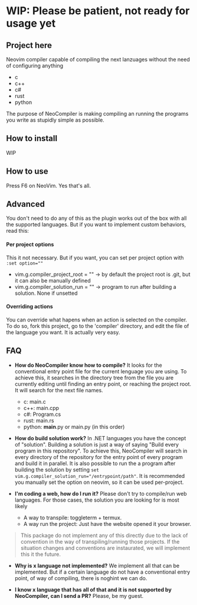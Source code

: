 # WIP: Please be patient, not ready for usage yet 

## Project here
Neovim compiler capable of compiling the next lanzuages without the need of configuring anything

* c
* c++
* c#
* rust
* python

The purpose of NeoCompiler is making compiling an running the programs you write as stupidly simple as possible.

## How to install
WIP 

## How to use
Press F6 on NeoVim. Yes that's all.

## Advanced
You don't need to do any of this as the plugin works out of the box with all the supported languages. But if you want to implement custom behaviors, read this:

#### Per project options
This it not necessary. But if you want, you can set per project option with `:set option=""`

* vim.g.compiler_project_root = "" → by default the project root is .git, but it can also be manually defined
* vim.g.compiler_solution_run = "" → program to run after building a solution. None if unsetted

#### Overriding actions
You can override what hapens when an action is selected on the compiler. To do so, fork this project, go to the 'compiler' directory, and edit the file of the language you want. It is actually very easy.

## FAQ

* **How do NeoCompiler know how to compile?** It looks for the conventional entry point file for the current lenguage you are using. To achieve this, it searches in the directory tree from the file you are currently editing until finding an entry point, or reaching the project root. It will search for the next file names.

  * c: main.c
  * c++: main.cpp
  * c#: Program.cs
  * rust: main.rs
  * python: __main__.py or main.py (in this order)

* **How do build solution work?** In .NET languages you have the concept of "solution". Building a solution is just a way of saying "Build every program in this repository". To achieve this, NeoCompiler will search in every directory of the repository for the entry point of every program and build it in parallel. It is also possible to run the a program after building the solution by setting `set vim.g.compiler_solution_run="/entrypoint/path"`. It is recommended you manually set the option on neovim, so it can be used per-project.

* **I'm coding a web, how do I run it?** Please don't try to compile/run web languages. For those cases, the solution you are looking for is most likely

  * A way to transpile: toggleterm + termux.
  * A way run the project: Just have the website opened it your browser.
  
 > This package do not implement any of this directly due to the lack of convention in the way of transpiling/running those projects. If the situation changes and conventions are instaurated, we will implement this it the future.

* **Why is x language not implemented?** We implement all that can be implemented. But if a certain language do not have a conventional entry point, of way of compiling, there is noghint we can do.

* **I know x language that has all of that and it is not supported by NeoCompiler, can I send a PR?** Please, be my guest.
